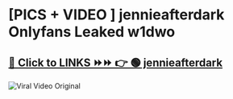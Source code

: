 
 # [PICS + VIDEO ] jennieafterdark Onlyfans Leaked w1dwo

## <h2><a href="https://clipsfans.com/jennieafterdark&ref=git">🔗 Click to LINKS ⏩⏩ 👉 🟢 jennieafterdark </a></h2>

<a href="https://clipsfans.com/jennieafterdark&ref=git" rel="nofollow" data-target="animated-image.originalLink"><img src="https://i.ibb.co.com/xMMVF88/686577567.gif" alt="Viral Video Original" style="max-width: 100%; display: inline-block;" data-target="animated-image.originalImage"></a>

